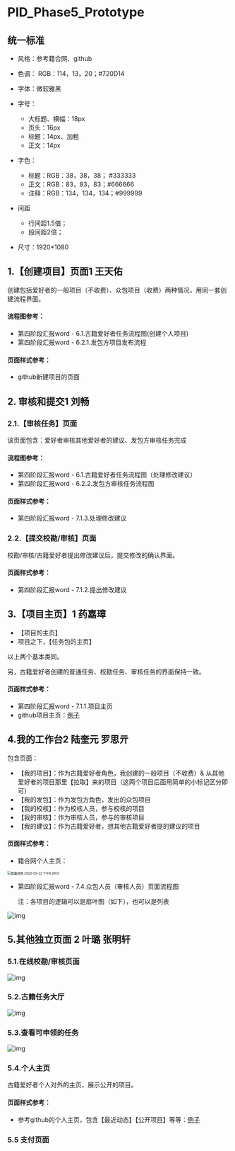 # PID_Phase5_Prototype



## 统一标准

- 风格：参考籍合网、github 
- 色调： RGB：114，13，20；\#720D14
- 字体：微软雅黑
- 字号：
  - 大标题、横幅：18px
  - 页头：16px
  - 标题：14px、加粗
  - 正文：14px
- 字色：
  - 标题：RGB：38，38，38； #333333
  - 正文：RGB：83，83，83；#666666
  - 注释：RGB：134，134，134；#999999
- 间距
  - 行间距1.5倍；
  - 段间距2倍；

- 尺寸：1920*1080

  

## 1.【创建项目】页面1 王天佑

创建包括爱好者的一般项目（不收费）、众包项目（收费）两种情况，用同一套创建流程界面。

#### 流程图参考：

* 第四阶段汇报word - 6.1.古籍爱好者任务流程图(创建个人项目)
* 第四阶段汇报word - 6.2.1.发包方项目发布流程

#### 页面样式参考：

* github新建项目的页面

## 2. 审核和提交1 刘畅

### 2.1.【审核任务】页面

该页面包含：爱好者审核其他爱好者的建议、发包方审核任务完成

#### 流程图参考：

* 第四阶段汇报word - 6.1.古籍爱好者任务流程图（处理修改建议）
* 第四阶段汇报word - 6.2.2.发包方审核任务流程图

#### 页面样式参考：

* 第四阶段汇报word - 7.1.3.处理修改建议

  

### 2.2.【提交校勘/审核】页面

校勘/审核/古籍爱好者提出修改建议后，提交修改的确认界面。

#### 页面样式参考：

* 第四阶段汇报word - 7.1.2.提出修改建议

## 3.【项目主页】1 药嘉璋

* 【项目的主页】
* 项目之下，【任务包的主页】

以上两个基本类同。

另，古籍爱好者创建的普通任务、校勘任务、审核任务的界面保持一致。



#### 页面样式参考：

* 第四阶段汇报word - 7.1.1.项目主页
* github项目主页：[例子](https://github.com/geozhang-fz/d2l-pytorch)

## 4.我的工作台2 陆奎元 罗思亓

包含页面：

* 【我的项目】：作为古籍爱好者角色，我创建的一般项目（不收费）& 从其他爱好者的项目那里【拉取】来的项目（这两个项目后面用简单的小标记区分即可）
* 【我的发包】：作为发包方角色，发出的众包项目
* 【我的校核】：作为校核人员，参与校核的项目
* 【我的审核】：作为审核人员，参与的审核项目
* 【我的建议】：作为古籍爱好者，想其他古籍爱好者提的建议的项目

#### 页面样式参考：

* 籍合网个人主页：

<img src="/Users/geozhang/Desktop/屏幕快照 2020-05-22 下午8.09.15.png" alt="屏幕快照 2020-05-22 下午8.09.15" style="zoom:50%;" />

* 第四阶段汇报word - 7.4.众包人员（审核人员）页面流程图

  注：各项目的逻辑可以是扇叶图（如下），也可以是列表

![img](https://uploader.shimo.im/f/o1zyvRcJgDvMEtoq.png!thumbnail)





## 5.其他独立页面 2 叶璐 张明轩

### 5.1.在线校勘/审核页面

![img](https://uploader.shimo.im/f/fOCG97S5cZ76WuZ6.png!thumbnail)

 

### 5.2.古籍任务大厅

![img](https://uploader.shimo.im/f/ngDOc3t2dPFyeIzX.png!thumbnail)



### 5.3.查看可申领的任务

![img](https://uploader.shimo.im/f/IkZ0c4mZQVyCpnkg.png!thumbnail)



### 5.4.个人主页

古籍爱好者个人对外的主页，展示公开的项目。

#### 页面样式参考：

* 参考github的个人主页，包含【最近动态】【公开项目】等等：[例子](https://github.com/)

### 5.5 支付页面

